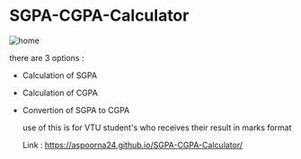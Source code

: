# SGPA-CGPA-Calculator
![home](https://github.com/aspoorna24/SGPA-CGPA-Calculator/assets/69906063/cbb9c516-fb79-43a5-b5ef-a736052f6eb6)

there are 3 options :
- Calculation of SGPA
- Calculation of CGPA
- Convertion of SGPA to CGPA

  use of this is for VTU student's who receives their result in marks format

  Link : https://aspoorna24.github.io/SGPA-CGPA-Calculator/
